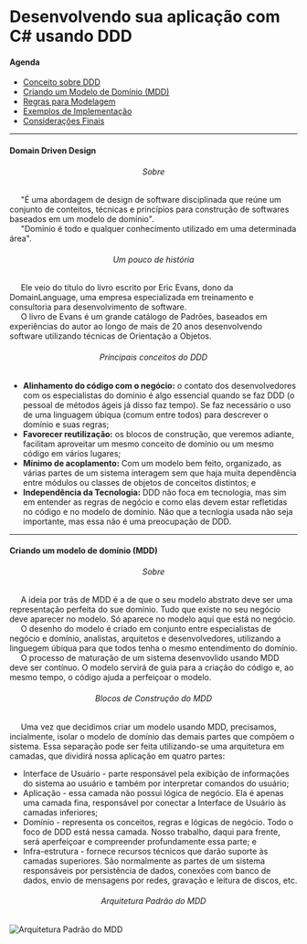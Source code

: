 <h1 align="left">
  Desenvolvendo sua aplicação com C# usando DDD
</h1>

<h4 align="left">Agenda</h4>

<ul>
  <li><a href="https://github.com/lucasrmagalhaes/usandoDDD-DIO#domain-driven-design">Conceito sobre DDD</a></li>
  <li><a href="https://github.com/lucasrmagalhaes/usandoDDD-DIO#criando-um-modelo-de-dom%C3%ADnio-mdd">Criando um Modelo de Domínio (MDD)</a></li>
  <li><a href="#">Regras para Modelagem</a></li>
  <li><a href="#">Exemplos de Implementação</a></li>
  <li><a href="#">Considerações Finais</a></li>
</ul>

<hr>

<h4 align="left">Domain Driven Design</h4>

<h6 align="center">Sobre</h6>

<p align="left">
  &nbsp;&nbsp;&nbsp;&nbsp;&nbsp;"É uma abordagem de design de software disciplinada que reúne um conjunto de conteitos, técnicas e princípios para construção de softwares baseados em um modelo de domínio".<br />
  &nbsp;&nbsp;&nbsp;&nbsp;&nbsp;"Domínio é todo e qualquer conhecimento utilizado em uma determinada área".
</p>

<h6 align="center">Um pouco de história</h6>

<p align="left">
  &nbsp;&nbsp;&nbsp;&nbsp;&nbsp;Ele veio do título do livro escrito por Eric Evans, dono da DomainLanguage, uma empresa especializada em treinamento e consultoria para desenvolvimento de software.<br />
  &nbsp;&nbsp;&nbsp;&nbsp;&nbsp;O livro de Evans é um grande catálogo de Padrões, baseados em experiências do autor ao longo de mais de 20 anos desenvolvendo software utilizando técnicas de Orientação a Objetos.
</p>

<h6 align="center">Principais conceitos do DDD</h6>

<ul>
    <li><strong>Alinhamento do código com o negócio:</strong> o contato dos desenvolvedores com os especialistas do domínio é algo essencial quando se faz DDD (o pessoal de métodos ágeis já disso faz tempo). Se faz necessário o uso de uma linguagem úbiqua (comum entre todos) para descrever o domínio e suas regras;</li>
    <li><strong>Favorecer reutilização:</strong> os blocos de construção, que veremos adiante, facilitam aproveitar um mesmo conceito de domínio ou um mesmo código em vários lugares;</li>
    <li><strong>Mínimo de acoplamento:</strong> Com um modelo bem feito, organizado, as várias partes de um sistema interagem sem que haja muita dependência entre módulos ou classes de objetos de conceitos distintos; e</li>
    <li><strong>Independência da Tecnologia:</strong> DDD não foca em tecnologia, mas sim em entender as regras de negócio e como elas devem estar refletidas no código e no modelo de domínio. Não que a tecnlogia usada não seja importante, mas essa não é uma preocupação de DDD.</li>
</ul>

<hr>

<h4 align="left">Criando um modelo de domínio (MDD)</h4>

<h6 align="center">Sobre</h6>

<p align="left">
  &nbsp;&nbsp;&nbsp;&nbsp;&nbsp;A ideia por trás de MDD é a de que o seu modelo abstrato deve ser uma representação perfeita do sue domínio. Tudo que existe no seu negócio deve aparecer no modelo. Só aparece no modelo aqui que está no negócio.<br />
  &nbsp;&nbsp;&nbsp;&nbsp;&nbsp;O desenho do modelo é criado em conjunto entre especialistas de negócio e domínio, analistas, arquitetos e desenvolvedores, utilizando a linguegem úbiqua para que todos tenha o mesmo entendimento do domínio.<br />
  &nbsp;&nbsp;&nbsp;&nbsp;&nbsp;O processo de maturação de um sistema desenvovlido usando MDD deve ser contínuo. O modelo servirá de guia para a criação do código e, ao mesmo tempo, o código ajuda a perfeiçoar o modelo.

<h6 align="center">Blocos de Construção do MDD</h6>

<p align="left">
  &nbsp;&nbsp;&nbsp;&nbsp;&nbsp;Uma vez que decidimos criar um modelo usando MDD, precisamos, incialmente, isolar o modelo de domínio das demais partes que compõem o sistema. Essa separação pode ser feita utilizando-se uma arquitetura em camadas, que dividirá nossa aplicação em quatro partes:
</p>

<ul>
    <li>Interface de Usuário - parte responsável pela exibição de informações do sistema ao usuário e também por interpretar comandos do usuário;</li>
    <li>Aplicação - essa camada não possui lógica de negócio. Ela é apenas uma camada fina, responsável por conectar a Interface de Usuário às camadas inferiores;</li>
    <li>Domínio - representa os conceitos, regras e lógicas de negócio. Todo o foco de DDD está nessa camada. Nosso trabalho, daqui para frente, será aperfeiçoar e compreender profundamente essa parte; e</li>
    <li>Infra-estrutura - fornece recursos técnicos que darão suporte às camadas superiores. São normalmente as partes de um sistema responsáveis por persistência de dados, conexões com banco de dados, envio de mensagens por redes, gravação e leitura de discos, etc.</li>
</ul>

<h6 align="center">Arquitetura Padrão do MDD</h6>

<p align="left">
  <img src="https://github.com/lucasrmagalhaes/usandoDDD-DIO/blob/main/img/Arquitetura%20Padr%C3%A3o%20do%20MDD.jpg" alt="Arquitetura Padrão do MDD">
</p>